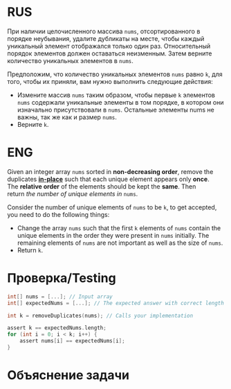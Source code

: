 # RUS
При наличии целочисленного массива `nums`, отсортированного в порядке неубывания, удалите дубликаты на месте, чтобы каждый уникальный элемент отображался только один раз. Относительный порядок элементов должен оставаться неизменным. Затем верните количество уникальных элементов в `nums`.

Предположим, что количество уникальных элементов `nums` равно `k`, для того, чтобы их приняли, вам нужно выполнить следующие действия:
- Измените массив `nums` таким образом, чтобы первые `k` элементов `nums` содержали уникальные элементы в том порядке, в котором они изначально присутствовали в `nums`. Остальные элементы nums не важны, так же как и размер `nums`. 
- Верните `k`.

# ENG
Given an integer array `nums` sorted in **non-decreasing order**, remove the duplicates [**in-place**](https://en.wikipedia.org/wiki/In-place_algorithm) such that each unique element appears only **once**. The **relative order** of the elements should be kept the **same**. Then return _the number of unique elements in_ `nums`.

Consider the number of unique elements of `nums` to be `k`, to get accepted, you need to do the following things:
- Change the array `nums` such that the first `k` elements of `nums` contain the unique elements in the order they were present in `nums` initially. The remaining elements of `nums` are not important as well as the size of `nums`.
- Return `k`.

# Проверка/Testing

```go
int[] nums = [...]; // Input array
int[] expectedNums = [...]; // The expected answer with correct length

int k = removeDuplicates(nums); // Calls your implementation

assert k == expectedNums.length;
for (int i = 0; i < k; i++) {
    assert nums[i] == expectedNums[i];
}
```

# Объяснение задачи

